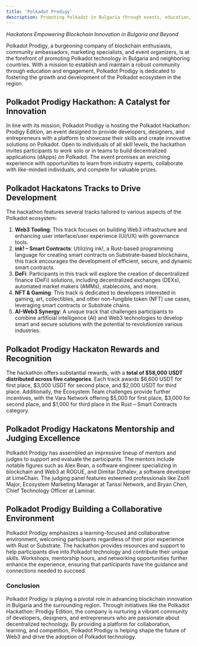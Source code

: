 ```yaml
---
title: 'Polkadot Prodigy'
description: Promoting Polkadot in Bulgaria through events, education, and community-building with a focus on blockchain innovation and collaboration.
---  
```



*Hackatons Empowering Blockchain Innovation in Bulgaria and Beyond*

Polkadot Prodigy, a burgeoning company of blockchain enthusiasts, community ambassadors, marketing specialists, and event organizers, is at the forefront of promoting Polkadot technology in Bulgaria and neighboring countries. With a mission to establish and maintain a robust community through education and engagement, Polkadot Prodigy is dedicated to fostering the growth and development of the Polkadot ecosystem in the region.

## Polkadot Prodigy Hackathon: A Catalyst for Innovation
In line with its mission, Polkadot Prodigy is hosting the Polkadot Hackathon: Prodigy Edition, an event designed to provide developers, designers, and entrepreneurs with a platform to showcase their skills and create innovative solutions on Polkadot. Open to individuals of all skill levels, the hackathon invites participants to work solo or in teams to build decentralized applications (dApps) on Polkadot. The event promises an enriching experience with opportunities to learn from industry experts, collaborate with like-minded individuals, and compete for valuable prizes.

## Polkadot Hackatons Tracks to Drive Development
The hackathon features several tracks tailored to various aspects of the Polkadot ecosystem:

1. **Web3 Tooling**: This track focuses on building Web3 infrastructure and enhancing user interface/user experience (UI/UX) with governance tools.
2. **ink! – Smart Contracts**: Utilizing ink!, a Rust-based programming language for creating smart contracts on Substrate-based blockchains, this track encourages the development of efficient, secure, and dynamic smart contracts.
3. **DeFi**: Participants in this track will explore the creation of decentralized finance (DeFi) solutions, including decentralized exchanges (DEXs), automated market makers (AMMs), stablecoins, and more.
4. **NFT &amp; Gaming**: This track is dedicated to developers interested in gaming, art, collectibles, and other non-fungible token (NFT) use cases, leveraging smart contracts or Substrate chains.
5. **AI-Web3 Synergy**: A unique track that challenges participants to combine artificial intelligence (AI) and Web3 technologies to develop smart and secure solutions with the potential to revolutionize various industries.

## Polkadot Prodigy Hackaton Rewards and Recognition
The hackathon offers substantial rewards, with a **total of $58,000 USDT distributed across five categories**. Each track awards $6,600 USDT for first place, $3,000 USDT for second place, and $2,000 USDT for third place. Additionally, the Ecosystem Team challenges provide further incentives, with the Vara Network offering $5,000 for first place, $3,000 for second place, and $1,000 for third place in the Rust – Smart Contracts category.

## Polkadot Prodigy Hackatons Mentorship and Judging Excellence
Polkadot Prodigy has assembled an impressive lineup of mentors and judges to support and evaluate the participants. The mentors include notable figures such as Alex Bean, a software engineer specializing in blockchain and Web3 at ROGUE, and Dimitar Dzhalev, a software developer at LimeChain. The judging panel features esteemed professionals like Zsófi Major, Ecosystem Marketing Manager at Tanssi Network, and Bryan Chen, Chief Technology Officer at Laminar.

## Polkadot Prodigy Building a Collaborative Environment
Polkadot Prodigy emphasizes a learning-focused and collaborative environment, welcoming participants regardless of their prior experience with Rust or Substrate. The hackathon provides resources and support to help participants dive into Polkadot technology and contribute their unique skills. Workshops, mentorship hours, and networking opportunities further enhance the experience, ensuring that participants have the guidance and connections needed to succeed.

### Conclusion
Polkadot Prodigy is playing a pivotal role in advancing blockchain innovation in Bulgaria and the surrounding region. Through initiatives like the Polkadot Hackathon: Prodigy Edition, the company is nurturing a vibrant community of developers, designers, and entrepreneurs who are passionate about decentralized technology. By providing a platform for collaboration, learning, and competition, Polkadot Prodigy is helping shape the future of Web3 and drive the adoption of Polkadot technology.
